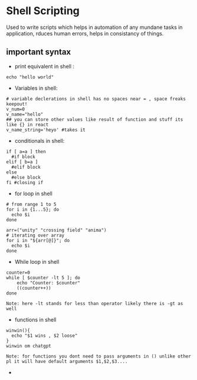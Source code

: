 # Shell Scripting
Used to write scripts which helps in automation of any mundane tasks in application, rduces human errors, helps in consistancy of things.
## important syntax
- print equivalent in shell :
```
echo "hello world"
```
- Variables in shell:
```
# variable declerations in shell has no spaces near = , space freaks keepout!
v_num=0
v_name="hello"
## you can store other values like result of function and stuff its like {} in react
v_name_string='heyo' #takes it 

```
- conditionals in shell:
```
if [ a=a ] then
  #if block
elif [ b=a ]
  #elif block
else
  #else block
fi #closing if
```
- for loop in shell
```
# from range 1 to 5
for i in {1...5}; do
  echo $i
done

arr=("unity" "crossing field" "anima")
# iterating over array
for i in "${arr[@]}"; do
  echo $i
done

```

- While loop in shell
```
counter=0
while [ $counter -lt 5 ]; do
    echo "Counter: $counter"
    ((counter++))
done
```
`Note: here -lt stands for less than operator likely there is -gt as well`
- functions in shell
```
winwin(){
  echo "$1 wins , $2 loose"
}
winwin om chatgpt
```
`Note: for functions you dont need to pass arguments in () unlike other pl it will have default arguments $1,$2,$3....`

- 
